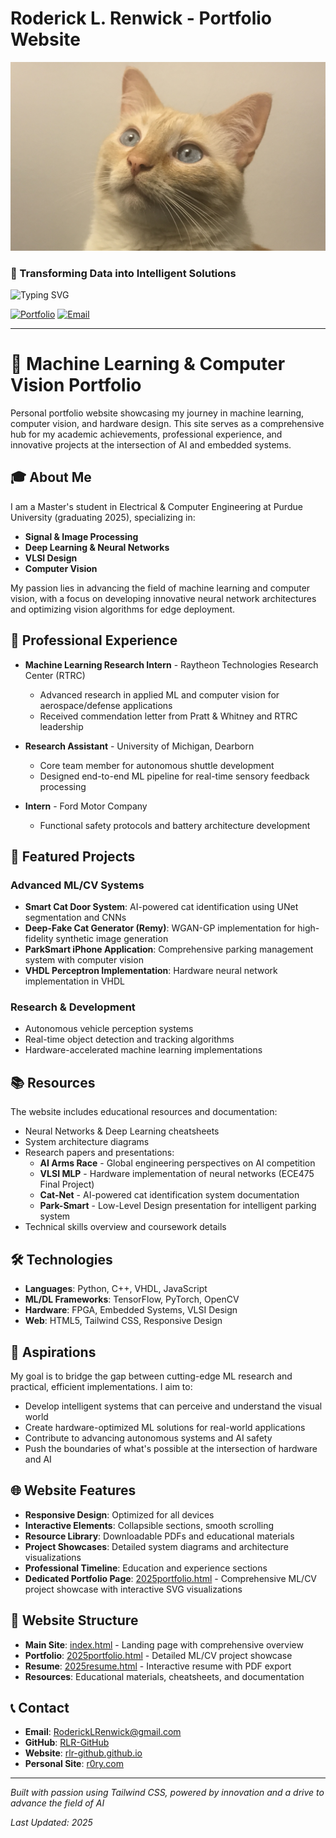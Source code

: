 # Roderick L. Renwick - Portfolio Website

![Profile Picture](https://github.com/RLR-GitHub/RLR-GitHub/blob/main/RemyFaceCroppedDownsampled.JPG)

### 🚀 Transforming Data into Intelligent Solutions

![Typing SVG](https://readme-typing-svg.demolab.com?font=Fira+Code&size=24&pause=1000&color=00D4FF&center=true&vCenter=true&width=600&lines=Machine+Learning+Engineer;Computer+Vision+Specialist;AI+Research+%26+Development;Deep+Learning+Enthusiast)

[![Portfolio](https://img.shields.io/badge/Portfolio-FF5722?style=for-the-badge&logo=firefox&logoColor=white)](https://rlr-github.github.io)
[![Email](https://img.shields.io/badge/Email-D14836?style=for-the-badge&logo=gmail&logoColor=white)](mailto:contact@example.com)

---
# 🧠 Machine Learning & Computer Vision Portfolio

Personal portfolio website showcasing my journey in machine learning, computer vision, and hardware design. This site serves as a comprehensive hub for my academic achievements, professional experience, and innovative projects at the intersection of AI and embedded systems.

## 🎓 About Me

I am a Master's student in Electrical & Computer Engineering at Purdue University (graduating 2025), specializing in:
- **Signal & Image Processing**
- **Deep Learning & Neural Networks**
- **VLSI Design**
- **Computer Vision**

My passion lies in advancing the field of machine learning and computer vision, with a focus on developing innovative neural network architectures and optimizing vision algorithms for edge deployment.

## 💼 Professional Experience

- **Machine Learning Research Intern** - Raytheon Technologies Research Center (RTRC)
  - Advanced research in applied ML and computer vision for aerospace/defense applications
  - Received commendation letter from Pratt & Whitney and RTRC leadership

- **Research Assistant** - University of Michigan, Dearborn
  - Core team member for autonomous shuttle development
  - Designed end-to-end ML pipeline for real-time sensory feedback processing

- **Intern** - Ford Motor Company
  - Functional safety protocols and battery architecture development

## 🔬 Featured Projects

### Advanced ML/CV Systems
- **Smart Cat Door System**: AI-powered cat identification using UNet segmentation and CNNs
- **Deep-Fake Cat Generator (Remy)**: WGAN-GP implementation for high-fidelity synthetic image generation
- **ParkSmart iPhone Application**: Comprehensive parking management system with computer vision
- **VHDL Perceptron Implementation**: Hardware neural network implementation in VHDL

### Research & Development
- Autonomous vehicle perception systems
- Real-time object detection and tracking algorithms
- Hardware-accelerated machine learning implementations

## 📚 Resources

The website includes educational resources and documentation:
- Neural Networks & Deep Learning cheatsheets
- System architecture diagrams
- Research papers and presentations:
  - **AI Arms Race** - Global engineering perspectives on AI competition
  - **VLSI MLP** - Hardware implementation of neural networks (ECE475 Final Project)
  - **Cat-Net** - AI-powered cat identification system documentation
  - **Park-Smart** - Low-Level Design presentation for intelligent parking system
- Technical skills overview and coursework details

## 🛠️ Technologies

- **Languages**: Python, C++, VHDL, JavaScript
- **ML/DL Frameworks**: TensorFlow, PyTorch, OpenCV
- **Hardware**: FPGA, Embedded Systems, VLSI Design
- **Web**: HTML5, Tailwind CSS, Responsive Design

## 🎯 Aspirations

My goal is to bridge the gap between cutting-edge ML research and practical, efficient implementations. I aim to:
- Develop intelligent systems that can perceive and understand the visual world
- Create hardware-optimized ML solutions for real-world applications
- Contribute to advancing autonomous systems and AI safety
- Push the boundaries of what's possible at the intersection of hardware and AI

## 🌐 Website Features

- **Responsive Design**: Optimized for all devices
- **Interactive Elements**: Collapsible sections, smooth scrolling
- **Resource Library**: Downloadable PDFs and educational materials
- **Project Showcases**: Detailed system diagrams and architecture visualizations
- **Professional Timeline**: Education and experience sections
- **Dedicated Portfolio Page**: [2025portfolio.html](https://rlr-github.github.io/2025portfolio.html) - Comprehensive ML/CV project showcase with interactive SVG visualizations

## 📄 Website Structure

- **Main Site**: [index.html](https://rlr-github.github.io/) - Landing page with comprehensive overview
- **Portfolio**: [2025portfolio.html](https://rlr-github.github.io/2025portfolio.html) - Detailed ML/CV project showcase
- **Resume**: [2025resume.html](https://rlr-github.github.io/2025resume.html) - Interactive resume with PDF export
- **Resources**: Educational materials, cheatsheets, and documentation

## 📞 Contact

- **Email**: [RoderickLRenwick@gmail.com](mailto:RoderickLRenwick@gmail.com)
- **GitHub**: [RLR-GitHub](https://github.com/RLR-GitHub)
- **Website**: [rlr-github.github.io](https://rlr-github.github.io/)
- **Personal Site**: [r0ry.com](https://www.r0ry.com)

---

*Built with passion using Tailwind CSS, powered by innovation and a drive to advance the field of AI*

*Last Updated: 2025*
